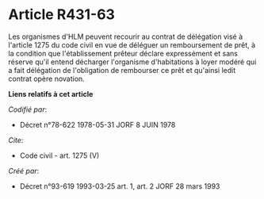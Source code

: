 # Article R431-63

Les organismes d'HLM peuvent recourir au contrat de délégation visé à l'article 1275 du code civil en vue de déléguer un
remboursement de prêt, à la condition que l'établissement prêteur déclare expressément et sans réserve qu'il entend décharger
l'organisme d'habitations à loyer modéré qui a fait délégation de l'obligation de rembourser ce prêt et qu'ainsi ledit
contrat opère novation.

**Liens relatifs à cet article**

_Codifié par_:

  - Décret n°78-622 1978-05-31 JORF 8 JUIN 1978

_Cite_:

  - Code civil - art. 1275 (V)

_Créé par_:

  - Décret n°93-619 1993-03-25 art. 1, art. 2 JORF 28 mars 1993
